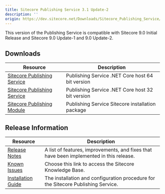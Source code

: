 ```yaml
---
title: Sitecore Publishing Service 3.1 Update-2
description: ''
origin: https://dev.sitecore.net/Downloads/Sitecore_Publishing_Service/31/Sitecore_Publishing_Service_31_Update2.aspx
---
```


This version of the Publishing Service is compatible with Sitecore 9.0 Initial Release and Sitecore 9.0 Update-1 and 9.0 Update-2.

## Downloads

 | Resource | Description |
 | --- | --- |
 | [Sitecore Publishing Service](https://scdp.blob.core.windows.net/downloads/Sitecore%20Publishing%20Service/31/Sitecore%20Publishing%20Service%20%2031%20Update2/Secure/Sitecore%20Publishing%20Service%20312%20rev%20190116x64.zip) | Publishing Service .NET Core host 64 bit version |
 | [Sitecore Publishing Service](https://scdp.blob.core.windows.net/downloads/Sitecore%20Publishing%20Service/31/Sitecore%20Publishing%20Service%20%2031%20Update2/Secure/Sitecore%20Publishing%20Service%20312%20rev%20190116.zip) | Publishing Service .NET Core host 32 bit version |
 | [Sitecore Publishing Module](https://scdp.blob.core.windows.net/downloads/Sitecore%20Publishing%20Service/31/Sitecore%20Publishing%20Service%20%2031%20Update2/Secure/Sitecore%20Publishing%20Module%20312%20rev%20190116.zip) | Publishing Service Sitecore installation package |

## Release Information

 | Resource | Description |
 | --- | --- |
 | [Release Notes](/downloads/Sitecore_Publishing_Service/31/Sitecore_Publishing_Service_31_Update2/Release_Notes) | A list of features, improvements, and fixes that have been implemented in this release. |
 | [Known Issues](https://kb.sitecore.net/articles/431510) | Choose this link to access the Sitecore Knowledge Base. |
 | [Installation Guide](https://scdp.blob.core.windows.net/downloads/Sitecore%20Publishing%20Service/31/Sitecore%20Publishing%20Service%20%2031%20Update2/Secure/Publishing-Service-Installation-and-Configuration-Guide-312.pdf) | The installation and configuration procedure for the Sitecore Publishing Service. |